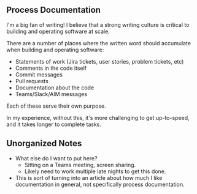 ## Process Documentation

I'm a big fan of writing! I believe that a strong writing culture is critical to building and operating software at scale. 

There are a number of places where the written word should accumulate when building and operating software:
 - Statements of work (Jira tickets, user stories, problem tickets, etc)
 - Comments in the code itself
 - Commit messages
 - Pull requests
 - Documentation about the code
 - Teams/Slack/AIM messages 

Each of these serve their own purpose. 

In my experience, without this, it's more challenging to get up-to-speed, and it takes longer to complete tasks. 

## Unorganized Notes

 - What else do I want to put here?
	- Sitting on a Teams meeting, screen sharing. 
	- Likely need to work multiple late nights to get this done.
 - This is sort of turning into an article about how much I like documentation in general, not specifically process documentation. 
